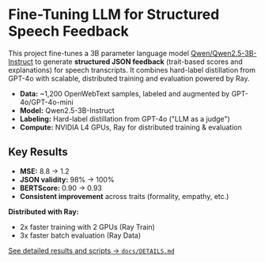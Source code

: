# Fine-Tuning LLM for Structured Speech Feedback

This project fine-tunes a 3B parameter language model [Qwen/Qwen2.5-3B-Instruct](https://huggingface.co/Qwen/Qwen2.5-3B-Instruct) to generate **structured JSON feedback** (trait-based scores and explanations) for speech transcripts. It combines hard-label distillation from GPT-4o with scalable, distributed training and evaluation powered by Ray.

- **Data:** ~1,200 OpenWebText samples, labeled and augmented by GPT-4o/GPT-4o-mini
- **Model:** Qwen2.5-3B-Instruct
- **Labeling:** Hard-label distillation from GPT-4o ("LLM as a judge")
- **Compute:** NVIDIA L4 GPUs, Ray for distributed training & evaluation

## Key Results
- **MSE:** 8.8 → 1.2
- **JSON validity:** 98% → 100%
- **BERTScore:** 0.90 → 0.93
- **Consistent improvement** across traits (formality, empathy, etc.)

**Distributed with Ray:**  
- 2x faster training with 2 GPUs (Ray Train)
- 3x faster batch evaluation (Ray Data)

[See detailed results and scripts → `docs/DETAILS.md`](docs/DETAILS.md)